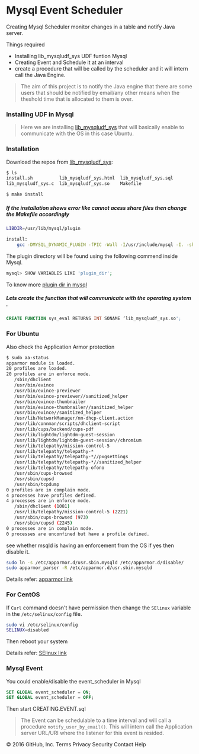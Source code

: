 
# Mysql Event Scheduler

Creating Mysql Scheduler monitor changes in a table and notify Java server.

Things required 
  - Installing lib_mysqludf_sys UDF funtion Mysql
  - Creating Event and Schedule it at an interval
  - create a procedure that will be called by the scheduler and it will intern call the Java Engine.


>The aim of this project is to notify the 
>Java engine that there are some users that
>should be notified by email/any other means 
>when the theshold time that is allocated to 
>them is over.


### Installing UDF in Mysql
>Here we are installing [lib_mysqludf_sys][df1] that will basically enable to communicate with the OS in this case 
>Ubuntu.

### Installation

Download the repos from [lib_mysqludf_sys][df1]:

```sh
$ ls
install.sh          lib_mysqludf_sys.html  lib_mysqludf_sys.sql  
lib_mysqludf_sys.c  lib_mysqludf_sys.so    Makefile
```
```sh
$ make install
```
##### If the installation shows error like cannot acess share files then change the Makefile accordingly


```sh
LIBDIR=/usr/lib/mysql/plugin

install:
	gcc -DMYSQL_DYNAMIC_PLUGIN -fPIC -Wall -I/usr/include/mysql -I. -shared lib_mysqludf_sys.c -o $(LIBDIR)/lib_mysqludf_sys.so
```
The plugin directory will be found using the following commend inside Mysql.

```sh
mysql> SHOW VARIABLES LIKE 'plugin_dir';
```
To know more [plugin dir in mysql][link1]

##### Lets create the function that will communicate with the operating system .
```sql
CREATE FUNCTION sys_eval RETURNS INT SONAME ‘lib_mysqludf_sys.so';
```
### For Ubuntu
Also check the Application Armor protection
```sh
$ sudo aa-status
apparmor module is loaded.
20 profiles are loaded.
20 profiles are in enforce mode.
   /sbin/dhclient
   /usr/bin/evince
   /usr/bin/evince-previewer
   /usr/bin/evince-previewer//sanitized_helper
   /usr/bin/evince-thumbnailer
   /usr/bin/evince-thumbnailer//sanitized_helper
   /usr/bin/evince//sanitized_helper
   /usr/lib/NetworkManager/nm-dhcp-client.action
   /usr/lib/connman/scripts/dhclient-script
   /usr/lib/cups/backend/cups-pdf
   /usr/lib/lightdm/lightdm-guest-session
   /usr/lib/lightdm/lightdm-guest-session//chromium
   /usr/lib/telepathy/mission-control-5
   /usr/lib/telepathy/telepathy-*
   /usr/lib/telepathy/telepathy-*//pxgsettings
   /usr/lib/telepathy/telepathy-*//sanitized_helper
   /usr/lib/telepathy/telepathy-ofono
   /usr/sbin/cups-browsed
   /usr/sbin/cupsd
   /usr/sbin/tcpdump
0 profiles are in complain mode.
4 processes have profiles defined.
4 processes are in enforce mode.
   /sbin/dhclient (1081) 
   /usr/lib/telepathy/mission-control-5 (2221) 
   /usr/sbin/cups-browsed (973) 
   /usr/sbin/cupsd (2245) 
0 processes are in complain mode.
0 processes are unconfined but have a profile defined.
```
see whether msqld is having an enforcement from the OS if yes then disable it.

```sh
sudo ln -s /etc/apparmor.d/usr.sbin.mysqld /etc/apparmor.d/disable/
sudo apparmor_parser -R /etc/apparmor.d/usr.sbin.mysqld
```
Details refer: [apparmor link][link2]

### For CentOS
If  `Curl` command doesn't have permission then change the `SElinux` variable in the `/etc/selinux/config` file.
```sh
sudo vi /etc/selinux/config
SELINUX=disabled
```
Then reboot your system

Details refer: [SElinux link][link3]

### Mysql Event

You could enable/disable the event_scheduler in Mysql

```sql
SET GLOBAL event_scheduler = ON;
SET GLOBAL event_scheduler = OFF;
```

Then start CREATING.EVENT.sql

>The Event can be schedulable to a time interval 
>and will call a procedure `notify_user_by_email()`.
>This will intern call the Application server URL/URI
>where the listener for this event is resided.



[//]: # (These are reference links used in the body of this note and get stripped out when the markdown processor does its job. There is no need to format nicely because it shouldn't be seen. Thanks SO - http://stackoverflow.com/questions/4823468/store-comments-in-markdown-syntax)

   [df1]: <https://github.com/mysqludf/lib_mysqludf_sys>

   [link1]: <http://stackoverflow.com/questions/28642274/error-1126-hy000-cant-open-shared-library-lib-mysqludf-sys-so-errno-193>
   [link2]:<http://www.cyberciti.biz/faq/ubuntu-linux-howto-disable-apparmor-commands/>
   [link3]:<http://www.akashif.co.uk/php/curl-error-7-failed-to-connect-to-permission-denied/>


© 2016 GitHub, Inc. Terms Privacy Security Contact Help
